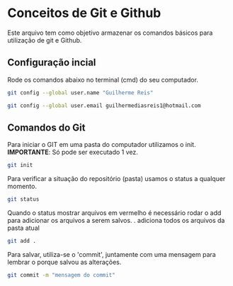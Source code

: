 # Conceitos de Git e Github
Este arquivo tem como objetivo armazenar os comandos básicos para utilização de git e Github.

## Configuração incial
Rode os comandos abaixo no terminal (cmd) do seu computador.
```bash
git config --global user.name "Guilherme Reis"

git config --global user.email guilhermediasreis1@hotmail.com
``` 

## Comandos do Git
Para iniciar o GIT em uma pasta do computador utilizamos o init.
**IMPORTANTE**: Só pode ser executado 1 vez.
``` bash
git init
```

Para verificar a situação do repositório (pasta) usamos o status a qualquer momento.
``` bash
git status
```

Quando o status mostrar arquivos em vermelho é necessário rodar o add para adicionar os arquivos a serem salvos.
. adiciona todos os arquivos da pasta atual
``` bash
git add .

```
Para salvar, utiliza-se o 'commit', juntamente com uma mensagem para lembrar o porque salvou as alterações.
``` bash
git commit -m "mensagem do commit"
```